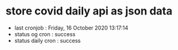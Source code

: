 # store covid daily api as json data

- last cronjob : Friday, 16 October 2020 13:17:14
- status og cron : success
- status daily cron : success
      
      